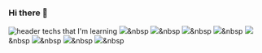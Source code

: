 ### Hi there 👋
![header](https://capsule-render.vercel.app/api?type=wave&color=00BAF2&height=250&section=header&text=Ae%20Rin%20Lee&fontSize=90)
techs that I'm learning
<img src="https://img.shields.io/badge/Java-FCFBFA?style=flat-square&logo=Java&logoColor=black"/>&nbsp 
<img src="https://img.shields.io/badge/JavaScript-F7DF1E?style=flat-square&logo=JavaScript&logoColor=black"/>&nbsp 
<img src="https://img.shields.io/badge/jQuery-7719AA?style=flat-square&logo=jQuery&logoColor=white"/>&nbsp 
<img src="https://img.shields.io/badge/MySQL-4479A1?style=flat-square&logo=MySQL&logoColor=white"/>&nbsp 
<img src="https://img.shields.io/badge/MSSQL-5E5E5E?style=flat-square&logo=Microsoft SQL Server&logoColor=white"/>&nbsp 
<img src="https://img.shields.io/badge/Oracle-F80000?style=flat-square&logo=Oracle&logoColor=white"/>&nbsp 
<img src="https://img.shields.io/badge/Oracle-F80000?style=flat-square&logo=Oracle&logoColor=white"/>&nbsp 
<img src="https://img.shields.io/badge/-ffffff?style=flat-square&logo=Ghostery&logoColor=black"/>&nbsp 
<!--
**Ae-rin/Ae-rin** is a ✨ _special_ ✨ repository because its `README.md` (this file) appears on your GitHub profile.

Here are some ideas to get you started:

- 🔭 I’m currently working on ...
- 🌱 I’m currently learning ...
- 👯 I’m looking to collaborate on ...
- 🤔 I’m looking for help with ...
- 💬 Ask me about ...
- 📫 How to reach me: ...
- 😄 Pronouns: ...
- ⚡ Fun fact: ...
-->
